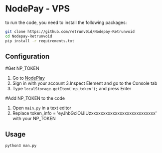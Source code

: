 # NodePay - VPS

to run the code, you need to install the following packages:

```bash
git clone https://github.com/retrunv0id/Nodepay-Retrunvoid
cd Nodepay-Retrunvoid
pip install -r requirements.txt
```
## Configuration
#Get NP_TOKEN
1. Go to [NodePlay](https://app.nodepay.ai/register?ref=yyk8pF3JHwKj6Rl)
2. Sign in with your account
3.Inspect Element and go to the Console tab
4. Type `localStorage.getItem('np_token');` and press Enter

#Add NP_TOKEN to the code
1. Open `main.py` in a text editor
2. Replace token_info = 'eyJhbGciOiJIUzxxxxxxxxxxxxxxxxxxxxxxxxxxx' with your NP_TOKEN

## Usage
```bash
python3 man.py
```
